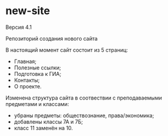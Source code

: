 # new-site

Версия 4.1

Репозиторий создания нового сайта

В настоящий момент сайт состоит из 5 страниц:
- Главная;
- Полезные ссылки;
- Подготовка к ГИА;
- Контакты;
- О проекте.

Изменена структура сайта в соотвествии с преподаваемыми предметами и классами:
- убраны предметы: обществознание, права/экономика;
- добавлены классы 7А и 7Б;
- класс 11 заменён на 10.